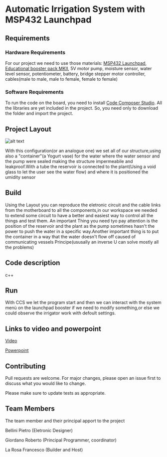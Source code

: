# Automatic Irrigation System with MSP432 Launchpad

## Requirements
### Hardware Requirements

For our project we need to use those materials:
[MSP432 Launchpad](),
[Educational booster pack MKII](),
5V motor pump, 
moisture sensor,
water level sensor,
potentiometer,
battery,
bridge stepper motor controller,
cables(male to male, male to female, female to female)

### Software Requirements
To run the code on the board, you need to install [Code Composer Studio]().
All the libraries are yet included in the project. So, you need only to download the folder and import the project. 

## Project Layout 

 ![alt text](https://github.com/Robertogiordano/Automatic-Irrigation-System-Unitn-2022-2023/blob/main/img/final%20scheme.png)

With this configuration(or an analogue one) we set all of our structure,using also a "container"(a Yogurt vase) for the water where the water sensor and the pump were sealed making the structure impermeabile and leakproof.With a tube the reservoir is connected to the plant(Using a void glass to let the user see the water flow) and where it is positioned the umidity sensor 

## Build 
Using the Layout you can reproduce the eletronic circuit and the cable links from the motherboard to all the components,in our workspace we needed to extend some circuit to have a better and easiest way to control all the things and test them.
An important Thing you need tyo pay attention is the position of the reservoir and the plant as the pump sometimes hasn't the power to push the water in a specific way.Another important thing is to put the container in a way that the water doesn't flow off caused of communicating vessels Principe(ususally an inverse U can solve mostly all the problems)

## Code description
c++


## Run 
With CCS we let the program start and then we can interact with the system menù on the launchpad booster if we need to modify something,or else we could observe the irrigator work with defoult settings.

## Links to video and powerpoint
[Video]()

[Powerpoint]()

## Contributing

Pull requests are welcome. For major changes, please open an issue first
to discuss what you would like to change.

Please make sure to update tests as appropriate.

## Team Members
The team member and their principal apport to the project

Bellini   Pietro (Eletronic Designer)

Giordano  Roberto (Principal Programmer, coordinator)

La Rosa   Francesco (Builder and Host)
